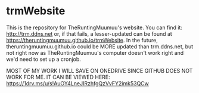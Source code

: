 # trmWebsite
This is the repository for TheRuntingMuumuu's website. You can find it: http://trm.ddns.net or, if that fails, a lesser-updated can be found at https://theruntingmuumuu.github.io/trmWebsite. In the future, theruntingmuumuu.github.io could be MORE updated than trm.ddns.net, but not right now as TheRuntingMuumuu's computer doesn't work right and we'd need to set up a cronjob.

MOST OF MY WORK I WILL SAVE ON ONEDRIVE SINCE GITHUB DOES NOT WORK FOR ME.
IT CAN BE VIEWED HERE: https://1drv.ms/u/s!AuOY4LneJIRzhfgQzVvFY2imk53QCw

